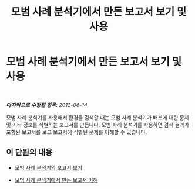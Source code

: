 ﻿---
title: 모범 사례 분석기에서 만든 보고서 보기 및 사용
TOCTitle: 모범 사례 분석기에서 만든 보고서 보기 및 사용
ms:assetid: 58a030ca-b827-4370-b848-1358c8bd2b68
ms:mtpsurl: https://technet.microsoft.com/ko-kr/library/Gg607689(v=OCS.15)
ms:contentKeyID: 49303705
ms.date: 08/24/2015
mtps_version: v=OCS.15
ms.translationtype: HT
---

# 모범 사례 분석기에서 만든 보고서 보기 및 사용

 

_**마지막으로 수정된 항목:** 2012-06-14_

모범 사례 분석기를 사용해서 환경을 검색할 때는 모범 사례 분석기가 배포에 대한 문제 및 기타 정보를 식별하는 보고서를 만듭니다. 모범 사례 분석기를 사용하면 검색 결과가 포함된 보고서를 보고 보고서에 식별된 문제를 이해할 수 있습니다.

## 이 단원의 내용

  - [모범 사례 분석기의 보고서 보기](lync-server-2013-viewing-reports-from-best-practices-analyzer.md)

  - [모범 사례 분석기에서 만든 보고서 이해](lync-server-2013-understanding-reports-created-by-best-practices-analyzer.md)

